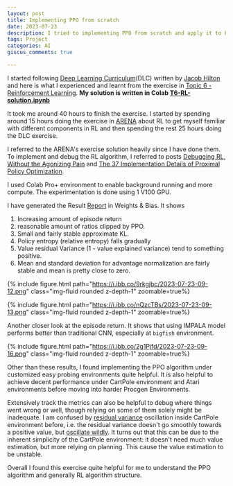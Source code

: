 ```yaml
---
layout: post
title: Implementing PPO from scratch
date: 2023-07-23
description: I tried to implementing PPO from scratch and apply it to Procgen environment. Here is what I learnt.
tags: Project
categories: AI
giscus_comments: true

---
```


I started following [Deep Learning Curriculum](https://github.com/jacobhilton/deep_learning_curriculum/tree/master)(DLC) written by [Jacob Hilton](https://www.jacobh.co.uk/) and here is what I experienced and learnt from the exercise in [Topic 6 - Reinforcement Learning](https://github.com/jacobhilton/deep_learning_curriculum/blob/master/6-Reinforcement-Learning.md). **My solution is written in Colab [T6-RL-solution.ipynb](https://colab.research.google.com/drive/1n8EhT0RHxdS1MIgiPQkvjDX7sD7Mpxoy?usp=sharing)**

It took me around 40 hours to finish the exercise. I started by spending around 15 hours doing the exercise in [ARENA](https://github.com/callummcdougall/ARENA_2.0/tree/main) about RL to get myself familiar with different components in RL and then spending the rest 25 hours doing the DLC exercise. 

I referred to the ARENA's exercise solution heavily since I have done them. To implement and debug the RL algorithm, I referred to posts [Debugging RL, Without the Agonizing Pain](https://andyljones.com/posts/rl-debugging.html) and [The 37 Implementation Details of Proximal Policy Optimization](https://iclr-blog-track.github.io/2022/03/25/ppo-implementation-details/).

I used Colab Pro+ environment to enable background running and more compute. The experimentation is done using 1 V100 GPU.

I have generated the  Result [Report](https://wandb.ai/vincentwang25/PPOProcgen/reports/PPO-Implementation-in-Procgen-Env--Vmlldzo0OTQ3NzE5?accessToken=s9w0lpjb2fjv77ouf1c7nrb2s0zcviymc0mmw8pksr34mnsiblw5x7t7izv5gbhs) in Weights & Bias. It shows

1. Increasing amount of episode return
2. reasonable amount of ratios clipped by PPO.
3. Small and fairly stable approximate KL.
4. Policy entropy (relative entropy) falls gradually
5. Value residual Variance (1 - value explained variance) tend to something positive.
6. Mean and standard deviation for advantage normalization are fairly stable and mean is pretty close to zero.

{% include figure.html path="https://i.ibb.co/9rkgjbc/2023-07-23-09-12.png" class="img-fluid rounded z-depth-1" zoomable=true%}

{% include figure.html path="https://i.ibb.co/nQzcTBs/2023-07-23-09-13.png" class="img-fluid rounded z-depth-1" zoomable=true%}



Another closer look at the episode return. It shows that using IMPALA model performs better than traditional CNN, especially at `bigfish` environment.

{% include figure.html path="https://i.ibb.co/2g1Pjfd/2023-07-23-09-16.png" class="img-fluid rounded z-depth-1" zoomable=true%}

Other than these results, I found implementing the PPO algorithm under customized easy probing environments quite helpful. It is also helpful to achieve decent performance under CartPole environment and Atari environments before moving into harder Procgen Environments. 

Extensively track the metrics can also be helpful to debug where things went wrong or well, though relying on some of them solely might be inadequate. I am confused by [residual variance](https://andyljones.com/posts/rl-debugging.html#:~:text=handling%20invalid%20actions.-,Residual%20variance,-The%20variance%20of) oscillation inside CartPole environment before, i.e. the residual variance doesn't go smoothly towards a positive value, but [oscillate wildly](https://wandb.ai//vincentwang25/PPOCart/reports/PPO-CartPPO-CartPole-Wrong-Value-Residual-Variance--Vmlldzo0OTE1NTcw?accessToken=jb0t273joya2ec1a4xaiefydzhb5qd0h1wekl40yo55cr9r6mcz6t25ibj0otim4). It turns out that this can be due to the inherent simplicity of the CartPole environment: it doesn't need much value estimation, but more relying on planning. This cause the value estimation to be unstable.

Overall I found this exercise quite helpful for me to understand the PPO algorithm and generally RL algorithm structure.
